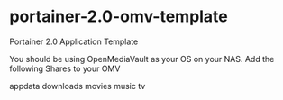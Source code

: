 # portainer-2.0-omv-template
Portainer 2.0 Application Template

You should be using OpenMediaVault as your OS on your NAS.
Add the following Shares to your OMV

appdata
downloads
movies
music
tv
